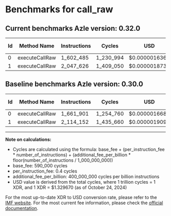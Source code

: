 # Benchmarks for call_raw

## Current benchmarks Azle version: 0.32.0

| Id  | Method Name    | Instructions | Cycles    | USD           | USD/Million Calls | Change                             |
| --- | -------------- | ------------ | --------- | ------------- | ----------------- | ---------------------------------- |
| 0   | executeCallRaw | 1_602_485    | 1_230_994 | $0.0000016368 | $1.63             | <font color="green">-59_416</font> |
| 1   | executeCallRaw | 2_047_626    | 1_409_050 | $0.0000018736 | $1.87             | <font color="green">-66_526</font> |

## Baseline benchmarks Azle version: 0.30.0

| Id  | Method Name    | Instructions | Cycles    | USD           | USD/Million Calls |
| --- | -------------- | ------------ | --------- | ------------- | ----------------- |
| 0   | executeCallRaw | 1_661_901    | 1_254_760 | $0.0000016684 | $1.66             |
| 1   | executeCallRaw | 2_114_152    | 1_435_660 | $0.0000019090 | $1.90             |

---

**Note on calculations:**

- Cycles are calculated using the formula: base_fee + (per_instruction_fee \* number_of_instructions) + (additional_fee_per_billion \* floor(number_of_instructions / 1_000_000_000))
- base_fee: 590_000 cycles
- per_instruction_fee: 0.4 cycles
- additional_fee_per_billion: 400_000_000 cycles per billion instructions
- USD value is derived from the total cycles, where 1 trillion cycles = 1 XDR, and 1 XDR = $1.329670 (as of October 24, 2024)

For the most up-to-date XDR to USD conversion rate, please refer to the [IMF website](https://www.imf.org/external/np/fin/data/rms_sdrv.aspx).
For the most current fee information, please check the [official documentation](https://internetcomputer.org/docs/current/developer-docs/gas-cost#execution).
